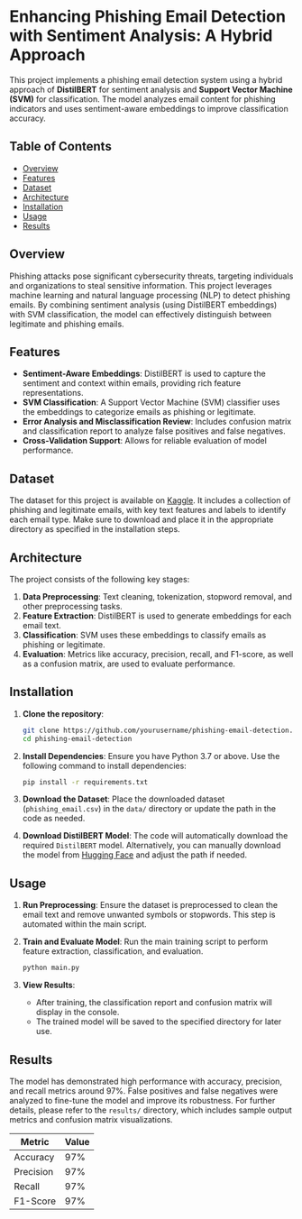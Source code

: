 # Enhancing Phishing Email Detection with Sentiment Analysis: A Hybrid Approach

This project implements a phishing email detection system using a hybrid approach of **DistilBERT** for sentiment analysis and **Support Vector Machine (SVM)** for classification. The model analyzes email content for phishing indicators and uses sentiment-aware embeddings to improve classification accuracy.

## Table of Contents

- [Overview](#overview)
- [Features](#features)
- [Dataset](#dataset)
- [Architecture](#architecture)
- [Installation](#installation)
- [Usage](#usage)
- [Results](#results)

## Overview

Phishing attacks pose significant cybersecurity threats, targeting individuals and organizations to steal sensitive information. This project leverages machine learning and natural language processing (NLP) to detect phishing emails. By combining sentiment analysis (using DistilBERT embeddings) with SVM classification, the model can effectively distinguish between legitimate and phishing emails.

## Features

- **Sentiment-Aware Embeddings**: DistilBERT is used to capture the sentiment and context within emails, providing rich feature representations.
- **SVM Classification**: A Support Vector Machine (SVM) classifier uses the embeddings to categorize emails as phishing or legitimate.
- **Error Analysis and Misclassification Review**: Includes confusion matrix and classification report to analyze false positives and false negatives.
- **Cross-Validation Support**: Allows for reliable evaluation of model performance.

## Dataset

The dataset for this project is available on [Kaggle](https://www.kaggle.com/datasets/naserabdullahalam/phishing-email-dataset/data?select=phishing_email.csv). It includes a collection of phishing and legitimate emails, with key text features and labels to identify each email type. Make sure to download and place it in the appropriate directory as specified in the installation steps.

## Architecture

The project consists of the following key stages:

1. **Data Preprocessing**: Text cleaning, tokenization, stopword removal, and other preprocessing tasks.
2. **Feature Extraction**: DistilBERT is used to generate embeddings for each email text.
3. **Classification**: SVM uses these embeddings to classify emails as phishing or legitimate.
4. **Evaluation**: Metrics like accuracy, precision, recall, and F1-score, as well as a confusion matrix, are used to evaluate performance.

## Installation

1. **Clone the repository**:
   ```bash
   git clone https://github.com/yourusername/phishing-email-detection.git
   cd phishing-email-detection
   ```

2. **Install Dependencies**:
   Ensure you have Python 3.7 or above. Use the following command to install dependencies:
   ```bash
   pip install -r requirements.txt
   ```

3. **Download the Dataset**:
   Place the downloaded dataset (`phishing_email.csv`) in the `data/` directory or update the path in the code as needed.

4. **Download DistilBERT Model**:
   The code will automatically download the required `DistilBERT` model. Alternatively, you can manually download the model from [Hugging Face](https://huggingface.co/distilbert-base-uncased) and adjust the path if needed.

## Usage

1. **Run Preprocessing**:
   Ensure the dataset is preprocessed to clean the email text and remove unwanted symbols or stopwords. This step is automated within the main script.

2. **Train and Evaluate Model**:
   Run the main training script to perform feature extraction, classification, and evaluation.
   ```bash
   python main.py
   ```

3. **View Results**:
   - After training, the classification report and confusion matrix will display in the console.
   - The trained model will be saved to the specified directory for later use.

## Results

The model has demonstrated high performance with accuracy, precision, and recall metrics around 97%. False positives and false negatives were analyzed to fine-tune the model and improve its robustness. For further details, please refer to the `results/` directory, which includes sample output metrics and confusion matrix visualizations.

| Metric        | Value |
|---------------|-------|
| Accuracy      | 97%   |
| Precision     | 97%   |
| Recall        | 97%   |
| F1-Score      | 97%   |
